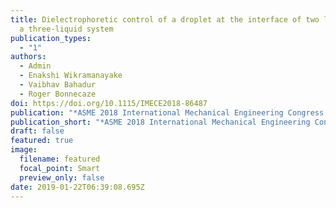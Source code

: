 ```yaml
---
title: Dielectrophoretic control of a droplet at the interface of two liquids in
  a three-liquid system
publication_types:
  - "1"
authors:
  - Admin
  - Enakshi Wikramanayake
  - Vaibhav Bahadur
  - Roger Bonnecaze
doi: https://doi.org/10.1115/IMECE2018-86487
publication: "*ASME 2018 International Mechanical Engineering Congress and Exposition*"
publication_short: "*ASME 2018 International Mechanical Engineering Congress and Exposition*"
draft: false
featured: true
image:
  filename: featured
  focal_point: Smart
  preview_only: false
date: 2019-01-22T06:39:08.695Z
---
```

